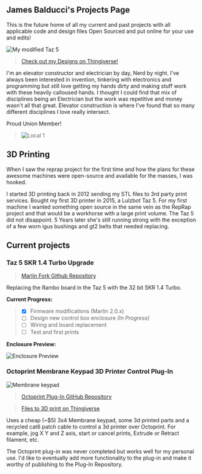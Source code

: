 ## James Balducci's Projects Page

This is the future home of all my current and past projects with all applicable code and design files Open Sourced and put online for your use and edits!

![My modified Taz 5](https://jimbalny.github.io/images/mytaz.jpg)

> [Check out my Designs on Thingiverse!](https://www.thingiverse.com/JimbalNy/designs)

I'm an elevator constructor and electrician by day, Nerd by night. I've always been interested in invention, tinkering with electronics and programming but still love getting my hands dirty and making stuff work with these heavily calloused hands. I thought I could find that mix of disciplines being an Electrician but the work was repetitive and money wasn't all that great. Elevator construction is where I've found that so many different disciplines I love really intersect.

Proud Union Member!

> ![Local 1](https://jimbalny.github.io/images/local1.png)




## 3D Printing

When I saw the reprap project for the first time and how the plans for these awesome machines were open-source and available for the masses, I was hooked.

I started 3D printing back in 2012 sending my STL files to 3rd party print services. Bought my first 3D printer in 2015, a Lulzbot Taz 5. For my first machine I wanted something open source in the same vein as the RepRap project and that would be a workhorse with a large print volume. The Taz 5 did not disappoint. 5 Years later she's still running strong with the exception of a few worn igus bushings and gt2 belts that needed replacing.



## Current projects

### **Taz 5 SKR 1.4 Turbo Upgrade**

> [Marlin Fork Github Repository](https://github.com/jimbalny/Marlin-Taz-5-SKR-1.4-Turbo)

Replacing the Rambo board in the Taz 5 with the 32 bit SKR 1.4 Turbo.

**Current Progress:**

> - [x] Firmware modifications (Marlin 2.0.x)
> - [ ] Design new control box enclosure *(In Progress)*
> - [ ] Wiring and board replacement
> - [ ] Test and first prints

**Enclosure Preview:**

![Enclosure Preview](https://jimbalny.github.io/images/TazSKR_preview.png)

### **Octoprint Membrane Keypad 3D Printer Control Plug-In**

![Membrane keypad](https://jimbalny.github.io/images/keypad.jpg)

> [Octoprint Plug-In GitHub Repository](https://github.com/jimbalny/Octoprint-MembraneKeypad)

> [Files to 3D print on Thingiverse](https://www.thingiverse.com/thing:3815645)

Uses a cheap (~$5) 3x4 Membrane keypad, some 3d printed parts and a recycled cat6 patch cable to control a 3d printer over Octoprint. For example, jog X Y and Z axis, start or cancel prints, Extrude or Retract filament, etc.

The Octoprint plug-in was never completed but works well for my personal use. I'd like to eventually add more functionality to the plug-in and make it worthy of publishing to the Plug-In Repository.